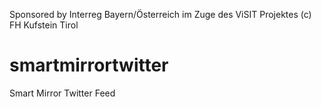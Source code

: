 Sponsored by Interreg Bayern/Österreich im Zuge des ViSIT Projektes (c) FH Kufstein Tirol

# smartmirrortwitter
Smart Mirror Twitter Feed
